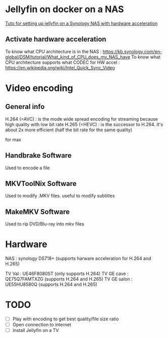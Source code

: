 # Jellyfin on docker on a NAS

[Tuto for setting up jellyfin on a Synology NAS with hardware acceleration](https://www.wundertech.net/how-to-set-up-jellyfin-on-a-synology-nas/)

## Activate hardware acceleration

To know what CPU architecture is in the NAS : https://kb.synology.com/en-global/DSM/tutorial/What_kind_of_CPU_does_my_NAS_have
To know what CPU architecture supports what CODEC for HW accel : https://en.wikipedia.org/wiki/Intel_Quick_Sync_Video



# Video encoding

## General info
H.264 (=AVC)  : is the mode wide spread encoding for streaming because high quality with low bit rate
H.265 (=HEVC) : is the successor to H.264. It's about 2x more efficient (half the bit rate for the same quality)

for max 

## Handbrake Software

Used to encode a file 

## MKVToolNix Software

Used to modify .MKV files. useful to modify subtitles

## MakeMKV Software

Used to rip DVD/Blu-ray into mkv files


# Hardware

NAS : synology DS718+  (supports harware acceleration for H.264 and H.265)

TV Val : UE46F8080ST (only supports H.264)
TV GE cave : QE75Q7FAMTXZG (supports H.264 and H.265)
TV GE salon : UE55HU8580Q (supports H.264 and H.265)


# TODO

 - [ ] Play with encoding to get best quality/file size ratio 
 - [ ] Open connection to internet
 - [ ] Install Jellyfin on a TV